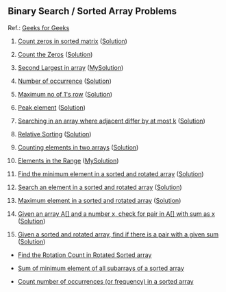 ## Binary Search / Sorted Array Problems
Ref.: [Geeks for Geeks](https://practice.geeksforgeeks.org/explore/?category%5B%5D=Searching&page=1&sortBy=accuracy)
01. [Count zeros in sorted matrix](https://practice.geeksforgeeks.org/problems/count-zeros-in-a-sorted-matrix/1) ([Solution](http://javabypatel.blogspot.com/2016/10/count-zeros-in-sorted-matrix.html))

02. [Count the Zeros](https://practice.geeksforgeeks.org/problems/count-the-zeros/0#ExpectOP) ([Solution](https://ide.geeksforgeeks.org/gXszGSfFgG))

03. [Second Largest in array](https://practice.geeksforgeeks.org/problems/second-largest/0) ([MySolution](https://github.com/nitin-jotwani/interview-preparation/tree/master/Problems/secondLargestElement))

04. [Number of occurrence](https://practice.geeksforgeeks.org/problems/number-of-occurrence/0) ([Solution](https://www.techiedelight.com/count-occurrences-number-sorted-array-duplicates/))

05. [Maximum no of 1's row](https://practice.geeksforgeeks.org/problems/maximum-no-of-1s-row/0) ([Solution](https://www.techiedelight.com/find-index-row-containing-maximum-number-1s-matrix/))

06. [Peak element](https://practice.geeksforgeeks.org/problems/peak-element/1) ([Solution](https://www.techiedelight.com/find-peak-element-array/))

07. [Searching in an array where adjacent differ by at most k](https://practice.geeksforgeeks.org/problems/searching-in-an-array-where-adjacent-differ-by-at-most-k/0) ([Solution](https://tutorialspoint.dev/data-structure/arrays/searching-array-adjacent-differ-k))

08. [Relative Sorting](https://practice.geeksforgeeks.org/problems/relative-sorting/0) ([Solution](https://medium.com/algorithm-and-datastructure/relative-sort-array-11a6ea50f20a))

09. [Counting elements in two arrays](https://practice.geeksforgeeks.org/problems/counting-elements-in-two-arrays/1) ([Solution](http://cseinterviewquestions2016.blogspot.com/2017/06/counting-elements-in-two-arrays.html))

10. [Elements in the Range](https://practice.geeksforgeeks.org/problems/elements-in-the-range/0) ([MySolution](https://github.com/nitin-jotwani/interview-preparation/tree/master/Problems/elementsInRange_hashing))

11. [Find the minimum element in a sorted and rotated array](https://practice.geeksforgeeks.org/problems/minimum-number-in-a-sorted-rotated-array/0) ([Solution](https://www.geeksforgeeks.org/find-minimum-element-in-a-sorted-and-rotated-array/))

12. [Search an element in a sorted and rotated array](https://www.geeksforgeeks.org/search-an-element-in-a-sorted-and-pivoted-array/) ([Solution](https://www.geeksforgeeks.org/search-an-element-in-a-sorted-and-pivoted-array/))

13. [Maximum element in a sorted and rotated array](https://www.geeksforgeeks.org/maximum-element-in-a-sorted-and-rotated-array/) ([Solution](https://www.geeksforgeeks.org/maximum-element-in-a-sorted-and-rotated-array/))

14. [Given an array A[] and a number x, check for pair in A[] with sum as x](https://www.geeksforgeeks.org/given-an-array-a-and-a-number-x-check-for-pair-in-a-with-sum-as-x/) ([Solution](https://www.geeksforgeeks.org/given-an-array-a-and-a-number-x-check-for-pair-in-a-with-sum-as-x/))

15. [Given a sorted and rotated array, find if there is a pair with a given sum](https://www.geeksforgeeks.org/given-a-sorted-and-rotated-array-find-if-there-is-a-pair-with-a-given-sum/) ([Solution](https://www.geeksforgeeks.org/given-a-sorted-and-rotated-array-find-if-there-is-a-pair-with-a-given-sum/))

- [Find the Rotation Count in Rotated Sorted array](https://www.geeksforgeeks.org/find-rotation-count-rotated-sorted-array/)

- [Sum of minimum element of all subarrays of a sorted array](https://www.geeksforgeeks.org/sum-of-minimum-element-of-all-subarrays-of-a-sorted-array/)

- [Count number of occurrences (or frequency) in a sorted array](https://www.geeksforgeeks.org/count-number-of-occurrences-or-frequency-in-a-sorted-array/)